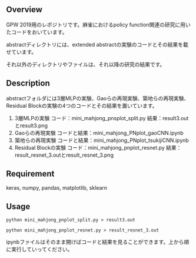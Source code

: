 ## Overview

GPW 2019用のレポジトリです。麻雀におけるpolicy function関連の研究に用いたコードをおいています。

abstractディレクトリには、extended abstractの実験のコードとその結果を載せています。

それ以外のディレクトリやファイルは、それ以降の研究の結果です。

## Description

abstractフォルダには3層MLPの実験、Gaoらの再現実験、築地らの再現実験、Residual Blockの実験の4つのコードとその結果を置いています。

1. 3層MLPの実験
   コード：mini_mahjong_pnsplot_split.py
   結果：result3.outとresult3.png  
1. Gaoらの再現実験
   コードと結果：mini_mahjong_PNplot_gaoCNN.ipynb  
1. 築地らの再現実験
   コードと結果：mini_mahjong_PNplot_tsukijiCNN.ipynb  
1. Residual Blockの実験
   コード：mini_mahjong_pnplot_resnet.py
   結果：result_resnet_3.outとresult_resnet_3.png

## Requirement

keras, numpy, pandas, matplotlib, sklearn

## Usage

`python mini_mahjong_pnplot_split.py > result3.out`

`python mini_mahjong_pnplot_resnet.py > result_resnet_3.out`

ipynbファイルはそのまま開けばコードと結果を見ることができます。上から順に実行していってください。
